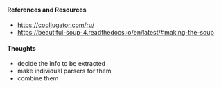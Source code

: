 #### References and Resources

* https://cooljugator.com/ru/
* https://beautiful-soup-4.readthedocs.io/en/latest/#making-the-soup

#### Thoughts

* decide the info to be extracted
* make individual parsers for them
* combine them